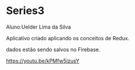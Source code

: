 # Series3
Aluno:Uelder Lima da Silva

Aplicativo criado aplicando os conceitos de Redux.

dados estão sendo salvos no Firebase.

https://youtu.be/kPMfw5izusY
